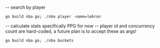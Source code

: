 

-- search by player 
```
go build nba.go; ./nba player -name=lebron
```

-- calculate stats specifically PPG for now
-- player id and concurrency count are hard-coded, a future plan is to accept these as args!

```
go build nba.go; ./nba buckets
```
